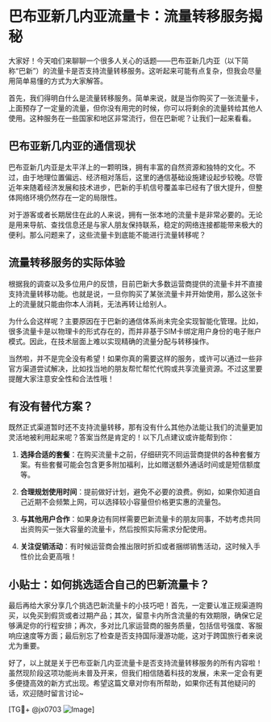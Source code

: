 # 巴布亚新几内亚流量卡：流量转移服务揭秘

大家好！今天咱们来聊聊一个很多人关心的话题——巴布亚新几内亚（以下简称“巴新”）的流量卡是否支持流量转移服务。这听起来可能有点复杂，但我会尽量用简单易懂的方式为大家解答。

首先，我们得明白什么是流量转移服务。简单来说，就是当你购买了一张流量卡，上面预存了一定量的流量，但你没有用完的时候，你可以将剩余的流量转给其他人使用。这种服务在一些国家和地区非常流行，但在巴新呢？让我们一起来看看。

## 巴布亚新几内亚的通信现状

巴布亚新几内亚是太平洋上的一颗明珠，拥有丰富的自然资源和独特的文化。不过，由于地理位置偏远、经济相对落后，这里的通信基础设施建设起步较晚。尽管近年来随着经济发展和技术进步，巴新的手机信号覆盖率已经有了很大提升，但整体网络环境仍然存在一定的局限性。

对于游客或者长期居住在此的人来说，拥有一张本地的流量卡是非常必要的。无论是用来导航、查找信息还是与家人朋友保持联系，稳定的网络连接都能带来极大的便利。那么问题来了，这些流量卡到底能不能进行流量转移呢？

## 流量转移服务的实际体验

根据我的调查以及多位用户的反馈，目前巴新大多数运营商提供的流量卡并不直接支持流量转移功能。也就是说，一旦你购买了某张流量卡并开始使用，那么这张卡上的流量就只能由你本人消耗，无法再转让给别人。

为什么会这样呢？主要原因在于巴新的通信体系尚未完全实现智能化管理。比如，很多流量卡是以物理卡的形式存在的，而并非基于SIM卡绑定用户身份的电子账户模式。因此，在技术层面上难以实现精确的流量分配与转移操作。

当然啦，并不是完全没有希望！如果你真的需要这样的服务，或许可以通过一些非官方渠道尝试解决，比如找当地的朋友帮忙帮忙代购或共享流量资源。不过这里要提醒大家注意安全性和合法性哦！

## 有没有替代方案？

既然正式渠道暂时还不支持流量转移，那有没有什么其他办法能让我们的流量更加灵活地被利用起来呢？答案当然是肯定的！以下几点建议或许能帮到你：

1. **选择合适的套餐**：在购买流量卡之前，仔细研究不同运营商提供的各种套餐方案。有些套餐可能会包含更多附加福利，比如赠送额外通话时间或是短信额度等。
   
2. **合理规划使用时间**：提前做好计划，避免不必要的浪费。例如，如果你知道自己近期不会频繁上网，可以选择较小容量但价格更实惠的流量包。

3. **与其他用户合作**：如果身边有同样需要巴新流量卡的朋友同事，不妨考虑共同出资购买一张大容量的流量卡，然后按照实际需求分配使用。

4. **关注促销活动**：有时候运营商会推出限时折扣或者捆绑销售活动，这时候入手性价比会更高哦！

## 小贴士：如何挑选适合自己的巴新流量卡？

最后再给大家分享几个挑选巴新流量卡的小技巧吧！首先，一定要认准正规渠道购买，以免买到假货或者过期产品；其次，留意卡内所含流量的有效期限，确保它足够满足你的行程安排；再次，多对比几家运营商的服务质量，包括信号强度、客服响应速度等方面；最后别忘了检查是否支持国际漫游功能，这对于跨国旅行者来说尤为重要。

好了，以上就是关于巴布亚新几内亚流量卡是否支持流量转移服务的所有内容啦！虽然现阶段这项功能尚未普及开来，但我们相信随着科技的发展，未来一定会有更多便捷高效的新方式出现。希望这篇文章对你有所帮助，如果你还有其他疑问的话，欢迎随时留言讨论~

[TG💪+ @jx0703 ![Image](https://github.com/user-attachments/assets/dbca1d08-cadb-493c-b0ec-ad6f7a83f270)]